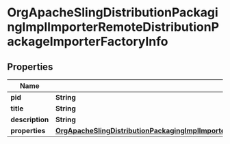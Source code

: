 

# OrgApacheSlingDistributionPackagingImplImporterRemoteDistributionPackageImporterFactoryInfo

## Properties

Name | Type | Description | Notes
------------ | ------------- | ------------- | -------------
**pid** | **String** |  |  [optional]
**title** | **String** |  |  [optional]
**description** | **String** |  |  [optional]
**properties** | [**OrgApacheSlingDistributionPackagingImplImporterRemoteDistributionPackageImporterFactoryProperties**](OrgApacheSlingDistributionPackagingImplImporterRemoteDistributionPackageImporterFactoryProperties.md) |  |  [optional]



